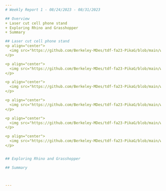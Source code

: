 ```yaml
---
# Weekly Report 1 - 08/24/2023 - 08/31/2023

## Overview
+ Laser cut cell phone stand
+ Exploring Rhino and Grasshopper
+ Summary

## Laser cut cell phone stand
<p align="center">
  <img src="https://github.com/Berkeley-MDes/tdf-fa23-PikaG/blob/main/weekly-reports/pics/lasercut1.jpg" alt="lasercut1" width="500"/>
</p>

<p align="center">
  <img src="https://github.com/Berkeley-MDes/tdf-fa23-PikaG/blob/main/weekly-reports/pics/lasercut2.jpg" alt="lasercut2" width="500"/>
</p>

<p align="center">
  <img src="https://github.com/Berkeley-MDes/tdf-fa23-PikaG/blob/main/weekly-reports/pics/lasercut3.jpg" alt="lasercut3" width="500"/>
</p>

<p align="center">
  <img src="https://github.com/Berkeley-MDes/tdf-fa23-PikaG/blob/main/weekly-reports/pics/lasercut4.jpg" alt="lasercut4" width="500"/>
</p>

<p align="center">
  <img src="https://github.com/Berkeley-MDes/tdf-fa23-PikaG/blob/main/weekly-reports/pics/phonestand1.png" alt="phonestand1" width="500"/>
</p>

<p align="center">
  <img src="https://github.com/Berkeley-MDes/tdf-fa23-PikaG/blob/main/weekly-reports/pics/phonestand2.png" alt="phonestand2" width="500"/>
</p>


## Exploring Rhino and Grasshopper

## Summary



---
```

